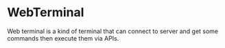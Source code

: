 # WebTerminal

Web terminal is a kind of terminal that can connect to server and get some commands then execute them via
APIs.